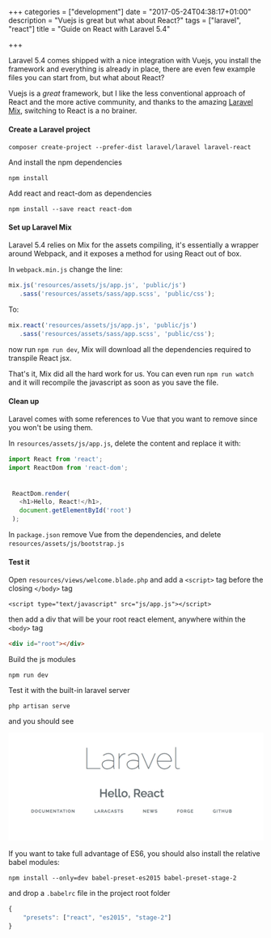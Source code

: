+++
categories = ["development"]
date = "2017-05-24T04:38:17+01:00"
description = "Vuejs is great but what about React?"
tags = ["laravel", "react"]
title = "Guide on React with Laravel 5.4"

+++

Laravel 5.4 comes shipped with a nice integration with Vuejs, you install the framework and everything is already in place, there are even few example files you can start from, but what about React?

Vuejs is a *great* framework, but I like the less conventional approach of React and the more active community, and thanks to the amazing [Laravel Mix](https://laravel.com/docs/5.4/mix), switching to React is a no brainer.

#### Create a Laravel project

```
composer create-project --prefer-dist laravel/laravel laravel-react
```

And install the npm dependencies

```
npm install
```

Add react and react-dom as dependencies

```
npm install --save react react-dom
```

#### Set up Laravel Mix

Laravel 5.4 relies on Mix for the assets compiling, it's essentially a wrapper around Webpack, and it exposes a method for using React out of box.

In `webpack.min.js` change the line:

```javascript
mix.js('resources/assets/js/app.js', 'public/js')
   .sass('resources/assets/sass/app.scss', 'public/css');
```

To:

```javascript
mix.react('resources/assets/js/app.js', 'public/js')
   .sass('resources/assets/sass/app.scss', 'public/css');
```

now run `npm run dev`, Mix will download all the dependencies required to transpile React jsx.

That's it, Mix did all the hard work for us. You can even run `npm run watch` and it will recompile the javascript as soon as you save the file.

#### Clean up

Laravel comes with some references to Vue that you want to remove since you won't be using them.

In `resources/assets/js/app.js`, delete the content and replace it with:

```javascript
import React from 'react';
import ReactDom from 'react-dom';


 ReactDom.render(
   <h1>Hello, React!</h1>,
   document.getElementById('root')
 );
```

In `package.json` remove Vue from the dependencies, and delete `resources/assets/js/bootstrap.js`

#### Test it

Open `resources/views/welcome.blade.php` and add a `<script>` tag before the closing `</body>` tag

```
<script type="text/javascript" src="js/app.js"></script>
```

 then add a div that will be your root react element, anywhere within the `<body>` tag

```html
<div id="root"></div>
```

Build the js modules

```
npm run dev
```

Test it with the built-in laravel server

```
php artisan serve
```

and you should see

![Hello React](/img/hello-react.png)

If you want to take full advantage of ES6, you should also install the relative babel modules:

```
npm install --only=dev babel-preset-es2015 babel-preset-stage-2
```

and drop a `.babelrc` file in the project root folder

```javascript
{
    "presets": ["react", "es2015", "stage-2"]
}
```
